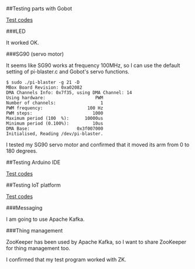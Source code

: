 ##Testing parts with Gobot

[Test codes](./gobot)

###LED

It worked OK.

###SG90 (servo motor)

It seems like SG90 works at frequency 100MHz, so I can use the default setting of pi-blaster.c and Gobot's servo functions.

```
$ sudo ./pi-blaster -g 21 -D
MBox Board Revision: 0xa02082
DMA Channels Info: 0x7f35, using DMA Channel: 14
Using hardware:                   PWM
Number of channels:                 1
PWM frequency:                 100 Hz
PWM steps:                       1000
Maximum period (100  %):      10000us
Minimum period (0.100%):         10us
DMA Base:                  0x3f007000
Initialised, Reading /dev/pi-blaster.
```

I tested my SG90 servo motor and confirmed that it moved its arm from 0 to 180 degrees.

##Testing Arduino IDE
 
[Test codes](./arduino)

##Testing IoT platform

[Test codes](./iot_pf)

###Messaging

I am going to use Apache Kafka.

###Thing management

ZooKeeper has been used by Apache Kafka, so I want to share ZooKeeper for thing management too.

I confirmed that my test program worked with ZK.

